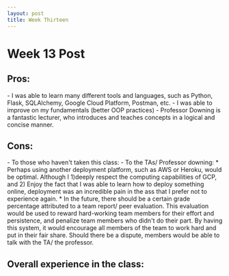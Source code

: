 ```yaml
---
layout: post
title: Week Thirteen
---
```


<h1> Week 13 Post </h1>
<h2>Pros:</h2>
  - I was able to learn many different tools and languages, such as Python, Flask, SQLAlchemy, Google Cloud Platform, Postman, etc.
  - I was able to improve on my fundamentals (better OOP practices)
  - Professor Downing is a fantastic lecturer, who introduces and teaches concepts in a logical and concise manner.
  
<h2>Cons:</h2>
  - To those who haven't taken this class:
  - To the TAs/ Professor downing:
    * Perhaps using another deployment platform, such as AWS or Heroku, would be optimal. Although I 1)deeply respect the computing capabilities
    of GCP, and 2) Enjoy the fact that I was able to learn how to deploy something online, deployment was an incredible pain in the ass that I 
    prefer not to experience again.
    * In the future, there should be a certain grade percentage attributed to a team report/ peer evaluation. This evaluation would be used to 
    reward hard-working team members for their effort and persistence, and penalize team members who didn't do their part. By having this system,
    it would encourage all members of the team to work hard and put in their fair share. Should there be a dispute, members would be able to talk 
    with the TA/ the professor.
<h2>Overall experience in the class:</h2>